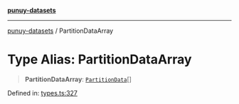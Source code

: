 [**punuy-datasets**](../README.md)

***

[punuy-datasets](../README.md) / PartitionDataArray

# Type Alias: PartitionDataArray

> **PartitionDataArray**: [`PartitionData`](PartitionData.md)[]

Defined in: [types.ts:327](https://github.com/andrefs/punuy-datasets/blob/7ddf96551580567d72a9e75295036a341f0fe34c/src/lib/types.ts#L327)
